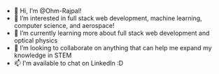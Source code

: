 - 👋 Hi, I’m @Ohm-Rajpal!
- 👀 I’m interested in full stack web development, machine learning, computer science, and aerospace!
- 🌱 I’m currently learning more about full stack web development and optical physics
- 💞️ I’m looking to collaborate on anything that can help me expand my knowledge in STEM
- 📫 I'm available to chat on LinkedIn :D

<!---
Ohm-Rajpal/Ohm-Rajpal is a ✨ special ✨ repository because its `README.md` (this file) appears on your GitHub profile.
You can click the Preview link to take a look at your changes.
--->
